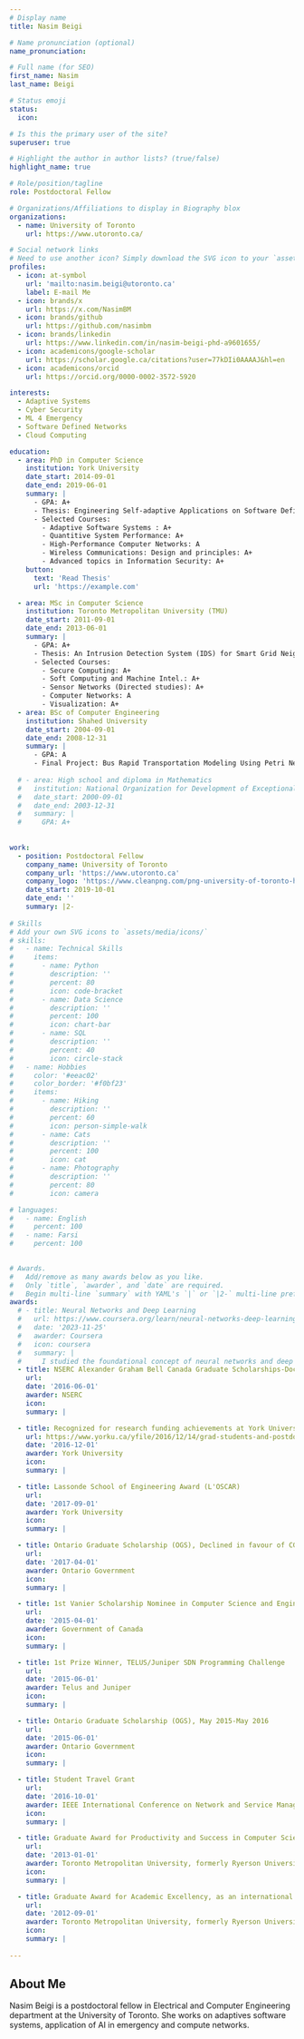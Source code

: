 ```yaml
---
# Display name
title: Nasim Beigi

# Name pronunciation (optional)
name_pronunciation: 

# Full name (for SEO)
first_name: Nasim
last_name: Beigi

# Status emoji
status:
  icon:

# Is this the primary user of the site?
superuser: true

# Highlight the author in author lists? (true/false)
highlight_name: true

# Role/position/tagline
role: Postdoctoral Fellow

# Organizations/Affiliations to display in Biography blox
organizations:
  - name: University of Toronto
    url: https://www.utoronto.ca/

# Social network links
# Need to use another icon? Simply download the SVG icon to your `assets/media/icons/` folder.
profiles:
  - icon: at-symbol
    url: 'mailto:nasim.beigi@utoronto.ca'
    label: E-mail Me
  - icon: brands/x
    url: https://x.com/NasimBM
  - icon: brands/github
    url: https://github.com/nasimbm
  - icon: brands/linkedin
    url: https://www.linkedin.com/in/nasim-beigi-phd-a9601655/
  - icon: academicons/google-scholar
    url: https://scholar.google.ca/citations?user=77kDIi0AAAAJ&hl=en
  - icon: academicons/orcid
    url: https://orcid.org/0000-0002-3572-5920

interests:
  - Adaptive Systems
  - Cyber Security
  - ML 4 Emergency
  - Software Defined Networks
  - Cloud Computing

education:
  - area: PhD in Computer Science
    institution: York University
    date_start: 2014-09-01
    date_end: 2019-06-01
    summary: |
      - GPA: A+
      - Thesis: Engineering Self-adaptive Applications on Software Defined Infrastructure
      - Selected Courses:
        - Adaptive Software Systems : A+
        - Quantitive System Performance: A+
        - High-Performance Computer Networks: A
        - Wireless Communications: Design and principles: A+
        - Advanced topics in Information Security: A+
    button:
      text: 'Read Thesis'
      url: 'https://example.com'

  - area: MSc in Computer Science
    institution: Toronto Metropolitan University (TMU)
    date_start: 2011-09-01
    date_end: 2013-06-01
    summary: |
      - GPA: A+
      - Thesis: An Intrusion Detection System (IDS) for Smart Grid Neighbourhood Area Network
      - Selected Courses:
        - Secure Computing: A+
        - Soft Computing and Machine Intel.: A+
        - Sensor Networks (Directed studies): A+
        - Computer Networks: A
        - Visualization: A+ 
  - area: BSc of Computer Engineering
    institution: Shahed University
    date_start: 2004-09-01
    date_end: 2008-12-31
    summary: |
      - GPA: A
      - Final Project: Bus Rapid Transportation Modeling Using Petri Nets
      
  # - area: High school and diploma in Mathematics
  #   institution: National Organization for Development of Exceptional Talents (NODET)
  #   date_start: 2000-09-01
  #   date_end: 2003-12-31
  #   summary: |
  #     GPA: A+
      
      
work:
  - position: Postdoctoral Fellow
    company_name: University of Toronto
    company_url: 'https://www.utoronto.ca'
    company_logo: 'https://www.cleanpng.com/png-university-of-toronto-higher-education-doctorate-p-1808313/'
    date_start: 2019-10-01
    date_end: ''
    summary: |2-
  
# Skills
# Add your own SVG icons to `assets/media/icons/`
# skills:
#   - name: Technical Skills
#     items:
#       - name: Python
#         description: ''
#         percent: 80
#         icon: code-bracket
#       - name: Data Science
#         description: ''
#         percent: 100
#         icon: chart-bar
#       - name: SQL
#         description: ''
#         percent: 40
#         icon: circle-stack
#   - name: Hobbies
#     color: '#eeac02'
#     color_border: '#f0bf23'
#     items:
#       - name: Hiking
#         description: ''
#         percent: 60
#         icon: person-simple-walk
#       - name: Cats
#         description: ''
#         percent: 100
#         icon: cat
#       - name: Photography
#         description: ''
#         percent: 80
#         icon: camera

# languages:
#   - name: English
#     percent: 100
#   - name: Farsi
#     percent: 100
  

# Awards.
#   Add/remove as many awards below as you like.
#   Only `title`, `awarder`, and `date` are required.
#   Begin multi-line `summary` with YAML's `|` or `|2-` multi-line prefix and indent 2 spaces below.
awards:
  # - title: Neural Networks and Deep Learning
  #   url: https://www.coursera.org/learn/neural-networks-deep-learning
  #   date: '2023-11-25'
  #   awarder: Coursera
  #   icon: coursera
  #   summary: |
  #     I studied the foundational concept of neural networks and deep learning. By the end, I was familiar with the significant technological trends driving the rise of deep learning; build, train, and apply fully connected deep neural networks; implement efficient (vectorized) neural networks; identify key parameters in a neural network’s architecture; and apply deep learning to your own applications.
  - title: NSERC Alexander Graham Bell Canada Graduate Scholarships-Doctoral (CGS D)
    url: 
    date: '2016-06-01'
    awarder: NSERC
    icon: 
    summary: |

  - title: Recognized for research funding achievements at York University
    url: https://www.yorku.ca/yfile/2016/12/14/grad-students-and-postdocs-recognized-for-research-funding-achievements/
    date: '2016-12-01'
    awarder: York University
    icon: 
    summary: |

  - title: Lassonde School of Engineering Award (L'OSCAR)
    url: 
    date: '2017-09-01'
    awarder: York University
    icon: 
    summary: |

  - title: Ontario Graduate Scholarship (OGS), Declined in favour of CGS D
    url: 
    date: '2017-04-01'
    awarder: Ontario Government
    icon: 
    summary: |

  - title: 1st Vanier Scholarship Nominee in Computer Science and Engineering at York University
    url: 
    date: '2015-04-01'
    awarder: Government of Canada
    icon: 
    summary: |

  - title: 1st Prize Winner, TELUS/Juniper SDN Programming Challenge 
    url: 
    date: '2015-06-01'
    awarder: Telus and Juniper
    icon: 
    summary: |

  - title: Ontario Graduate Scholarship (OGS), May 2015-May 2016 
    url: 
    date: '2015-06-01'
    awarder: Ontario Government
    icon: 
    summary: |  

  - title: Student Travel Grant 
    url: 
    date: '2016-10-01'
    awarder: IEEE International Conference on Network and Service Management (CNSM) 
    icon: 
    summary: |

  - title: Graduate Award for Productivity and Success in Computer Science, as an international student
    url: 
    date: '2013-01-01'
    awarder: Toronto Metropolitan University, formerly Ryerson University 
    icon: 
    summary: |

  - title: Graduate Award for Academic Excellency, as an international student
    url: 
    date: '2012-09-01'
    awarder: Toronto Metropolitan University, formerly Ryerson University
    icon: 
    summary: |
  
---
```


## About Me

Nasim Beigi is a postdoctoral fellow in Electrical and Computer Engineering department at the University of Toronto. She works on adaptives software systems, application of AI in
emergency and compute networks. 
